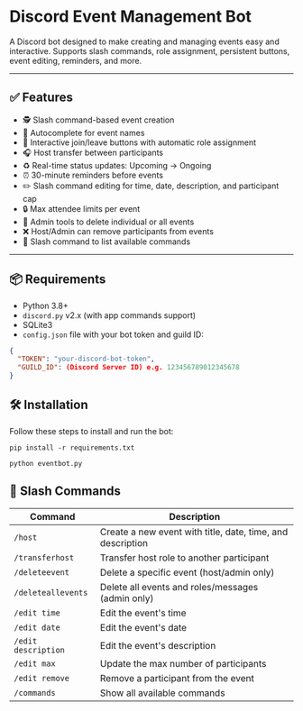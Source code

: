 # Discord Event Management Bot

A Discord bot designed to make creating and managing events easy and interactive. Supports slash commands, role assignment, persistent buttons, event editing, reminders, and more.

---

## ✅ Features

- 🕵️ Slash command-based event creation  
- 🧠 Autocomplete for event names  
- 👥 Interactive join/leave buttons with automatic role assignment  
- 🎧 Host transfer between participants  
- ♻️ Real-time status updates: Upcoming → Ongoing  
- ⏰ 30-minute reminders before events  
- ✏️ Slash command editing for time, date, description, and participant cap  
- 🔒 Max attendee limits per event  
- 🧹 Admin tools to delete individual or all events  
- ❌ Host/Admin can remove participants from events  
- 💬 Slash command to list available commands  

---

## 📦 Requirements

- Python 3.8+
- `discord.py` v2.x (with app commands support)
- SQLite3
- `config.json` file with your bot token and guild ID:

```json
{
  "TOKEN": "your-discord-bot-token",
  "GUILD_ID": (Discord Server ID) e.g. 123456789012345678
}
```
## 🛠️ Installation

Follow these steps to install and run the bot:
```
pip install -r requirements.txt

python eventbot.py
```
## 💬 Slash Commands

| Command              | Description                                               |
|----------------------|-----------------------------------------------------------|
| `/host`              | Create a new event with title, date, time, and description |
| `/transferhost`      | Transfer host role to another participant                 |
| `/deleteevent`       | Delete a specific event (host/admin only)                 |
| `/deleteallevents`   | Delete all events and roles/messages (admin only)         |
| `/edit time`         | Edit the event's time                                     |
| `/edit date`         | Edit the event's date                                     |
| `/edit description`  | Edit the event's description                              |
| `/edit max`          | Update the max number of participants                     |
| `/edit remove`       | Remove a participant from the event                       |
| `/commands`          | Show all available commands                               |


